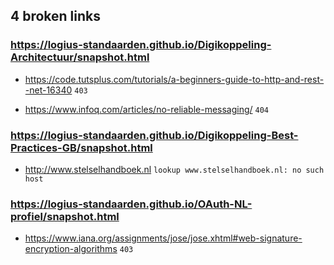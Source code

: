 ## 4 broken links

### https://logius-standaarden.github.io/Digikoppeling-Architectuur/snapshot.html
* https://code.tutsplus.com/tutorials/a-beginners-guide-to-http-and-rest--net-16340 `403`

* https://www.infoq.com/articles/no-reliable-messaging/ `404`

### https://logius-standaarden.github.io/Digikoppeling-Best-Practices-GB/snapshot.html
* http://www.stelselhandboek.nl `lookup www.stelselhandboek.nl: no such host`

### https://logius-standaarden.github.io/OAuth-NL-profiel/snapshot.html
* https://www.iana.org/assignments/jose/jose.xhtml#web-signature-encryption-algorithms `403`

